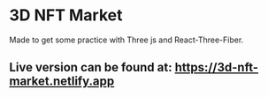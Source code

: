 # 3D NFT Market

Made to get some practice with Three js and React-Three-Fiber.

## Live version can be found at: https://3d-nft-market.netlify.app
